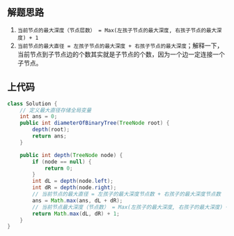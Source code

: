 ## 解题思路
1. `当前节点的最大深度（节点层数） = Max(左孩子节点的最大深度, 右孩子节点的最大深度) + 1`
2. `当前节点的最大直径 = 左孩子节点的最大深度 + 右孩子节点的最大深度`；解释一下，当前节点到子节点边的个数其实就是子节点的个数，因为一个边一定连接一个子节点。

## 上代码
```java []
class Solution {
    // 定义最大直径存储全局变量
    int ans = 0;
    public int diameterOfBinaryTree(TreeNode root) {
        depth(root);
        return ans;
    }

    public int depth(TreeNode node) {
        if (node == null) {
            return 0;
        }
        int dL = depth(node.left);
        int dR = depth(node.right);
        // 当前节点的最大直径 = 左孩子的最大深度节点数 + 右孩子的最大深度节点数
        ans = Math.max(ans, dL + dR);
        // 当前节点最大深度（节点数） = Max(左孩子的最大深度, 右孩子的最大深度) + 1
        return Math.max(dL, dR) + 1;
    }
}
```
